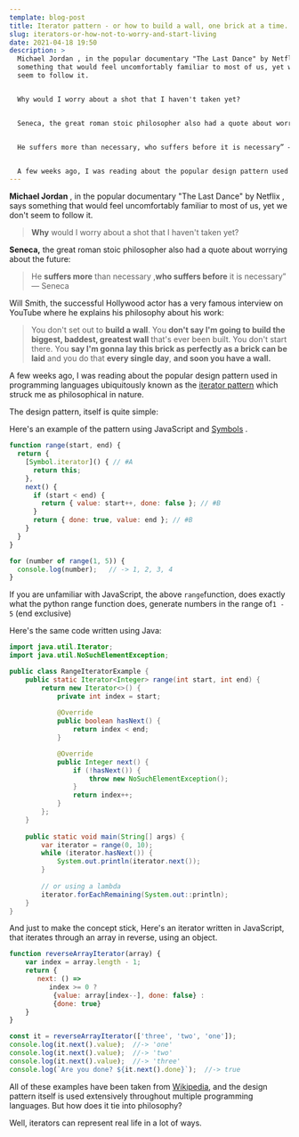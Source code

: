 ```yaml
---
template: blog-post
title: Iterator pattern - or how to build a wall, one brick at a time.
slug: iterators-or-how-not-to-worry-and-start-living
date: 2021-04-18 19:50
description: >
  Michael Jordan , in the popular documentary "The Last Dance" by Netflix , says
  something that would feel uncomfortably familiar to most of us, yet we don't
  seem to follow it.


  Why would I worry about a shot that I haven't taken yet?


  Seneca, the great roman stoic philosopher also had a quote about worrying about the future:


  He suffers more than necessary, who suffers before it is necessary” — Seneca


  A few weeks ago, I was reading about the popular design pattern used in programming languages everywhere known as the iterator pattern which struck me as philosophical in nature.
---
```

**Michael Jordan** , in the popular documentary "The Last Dance" by Netflix , says something that would feel uncomfortably familiar to most of us, yet we don't seem to follow it.

> **Why** would I worry about a shot that I haven't taken yet?

**Seneca,** the great roman stoic philosopher also had a quote about worrying about the future:

> He **suffers more** than necessary ,**who suffers before** it is necessary” — Seneca

Will Smith, the successful Hollywood actor has a very famous interview on YouTube where he explains his philosophy about his work:

> You don't set out to **build a wall**. You **don't say I'm going to build the biggest, baddest, greatest wall** that's ever been built. You don't start there. You **say I'm gonna lay this brick as perfectly as a brick can be laid** and you do that **every single day**, **and soon you have a wall.**

A few weeks ago, I was reading about the popular design pattern used in programming languages ubiquitously known as the [iterator pattern](https://en.wikipedia.org/wiki/Iterator_pattern) which struck me as philosophical in nature.

The design pattern, itself is quite simple:

Here's an example of the pattern using JavaScript and [Symbols](https://developer.mozilla.org/en-US/docs/Web/JavaScript/Reference/Global_Objects/Symbol) .

```javascript
function range(start, end) {
  return {
    [Symbol.iterator]() { // #A
      return this;
    },
    next() {
      if (start < end) {
        return { value: start++, done: false }; // #B
      }
      return { done: true, value: end }; // #B
    }
  }
}

for (number of range(1, 5)) {
  console.log(number);   // -> 1, 2, 3, 4
}
```

If you are unfamiliar with JavaScript, the above `range`function, does exactly what the python range function does, generate numbers in the range of`1 - 5` (end exclusive)

Here's the same code written using Java:

```java
import java.util.Iterator;
import java.util.NoSuchElementException;

public class RangeIteratorExample {
    public static Iterator<Integer> range(int start, int end) {
        return new Iterator<>() {
            private int index = start;
      
            @Override
            public boolean hasNext() {
                return index < end;
            }

            @Override
            public Integer next() {
                if (!hasNext()) {
                    throw new NoSuchElementException();
                }
                return index++;
            }
        };
    }
    
    public static void main(String[] args) {
        var iterator = range(0, 10);
        while (iterator.hasNext()) {
            System.out.println(iterator.next());
        }
        
        // or using a lambda
        iterator.forEachRemaining(System.out::println);
    }
}
```

And just to make the concept stick, Here's an iterator written in JavaScript, that iterates through an array in reverse, using an object.

```javascript
function reverseArrayIterator(array) {
    var index = array.length - 1;
    return {
       next: () =>
          index >= 0 ?
           {value: array[index--], done: false} :
           {done: true}
    }
}

const it = reverseArrayIterator(['three', 'two', 'one']);
console.log(it.next().value);  //-> 'one'
console.log(it.next().value);  //-> 'two'
console.log(it.next().value);  //-> 'three'
console.log(`Are you done? ${it.next().done}`);  //-> true
```

All of these examples have been taken from [Wikipedia](https://en.wikipedia.org/wiki/Iterator_pattern), and the design pattern itself is used extensively throughout  multiple programming languages. But how does it tie into philosophy?



Well, iterators can represent real life in a lot of ways.